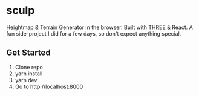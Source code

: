 # sculp
Heightmap & Terrain Generator in the browser. Built with THREE & React.
A fun side-project I did for a few days, so don't expect anything special.

## Get Started
1. Clone repo
2. yarn install
3. yarn dev
4. Go to http://localhost:8000
